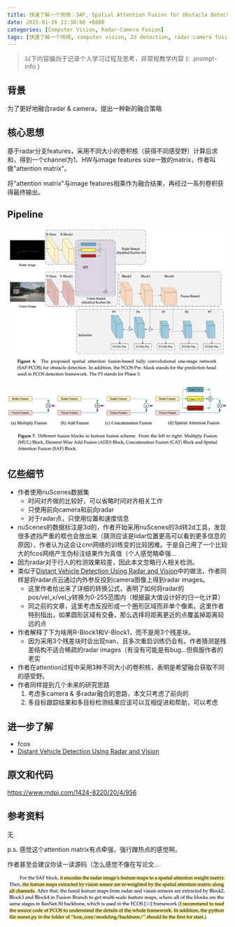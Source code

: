 ```yaml
---
title: 快速了解一个网络：SAF, Spatial Attention Fusion for Obstacle Detection Using MmWave Radar and Vision Sensor
date: 2025-01-26 21:30:00 +0800
categories: [Computer Vision, Radar-Camera Fusion]
tags: [快速了解一个网络, computer vision, 2d detection, radar-camera fusion, saf]
---
```


> 以下内容偏向于记录个人学习过程及思考，非常规教学内容
{: .prompt-info }

## 背景

为了更好地融合radar & camera，提出一种新的融合策略

## 核心思想

基于radar分支features，采用不同大小的卷积核（获得不同感受野）计算后求和，得到一个channel为1、HW与image features size一致的matrix，作者叫做"attention matrix"。

将"attention matrix"与image features相乘作为融合结果，再经过一系列卷积获得最终输出。

## Pipeline

![saf-fcos-pipeline](assets/img/saf-fcos-pipeline.png)

![saf-block](assets/img/saf-block.png)

## 亿些细节

- 作者使用nuScenes数据集
  - 时间对齐做的比较好，可以省略时间对齐相关工作
  - 只使用前向camera和前向radar
  - 对于radar点，只使用位置和速度信息
- nuScenes的数据标注是3d的，作者开始采用nuScenes的3d转2d工具，发现很多遮挡严重的框也会放出来（猜测应该是lidar位置更高可以看到更多信息的原因），作者认为这会让cnn网络的训练变的比较困难。于是自己用了一个比较大的fcos网络产生伪标注结果作为真值（个人感觉略牵强...
- 因为radar对于行人的检测效果较差，因此本文忽略行人相关检测。
- 类似于[Distant Vehicle Detection Using Radar and Vision](https://yinghao.info/posts/distant-vehicle-detection/)中的做法，作者同样是将radar点云通过内外参反投到camera图像上得到radar images。
  - 这里作者给出来了详细的转换公式，表明了如何将radar的pos/vel_x/vel_y转换为0-255范围内（根据最大值设计好的归一化计算）
  - 同之前的文章，这里考虑反投形成一个圈形区域而非单个像素。这里作者特别指出，如果圆形区域有交叠，那么选择将距离更近的点覆盖掉距离较远的点
- 作者解释了下为啥用R-Block1和V-Block1，而不是用3个残差块。
  - 因为采用3个残差块时会出现nan，且多次重启训练仍会有。作者猜测是残差结构不适合稀疏的radar images（有没有可能是有bug...但佩服作者的老实
- 作者在attention过程中采用3种不同大小的卷积核，表明是希望融合获取不同的感受野。
- 作者同样提到几个未来的研究思路
  1. 考虑多camera & 多radar融合的思路，本文只考虑了前向的
  2. 多目标跟踪结果和多目标检测结果应该可以互相促进和帮助，可以考虑

## 进一步了解

- fcos
- [Distant Vehicle Detection Using Radar and Vision](https://yinghao.info/posts/distant-vehicle-detection/)

## 原文和代码

<https://www.mdpi.com/1424-8220/20/4/956>

## 参考资料

无

p.s. 感觉这个attention matrix有点牵强，强行蹭热点的感觉啊。

作者甚至会建议你读一读源码（怎么感觉不像在写论文...

![saf-recommendation](assets/img/saf-recommendation.png)